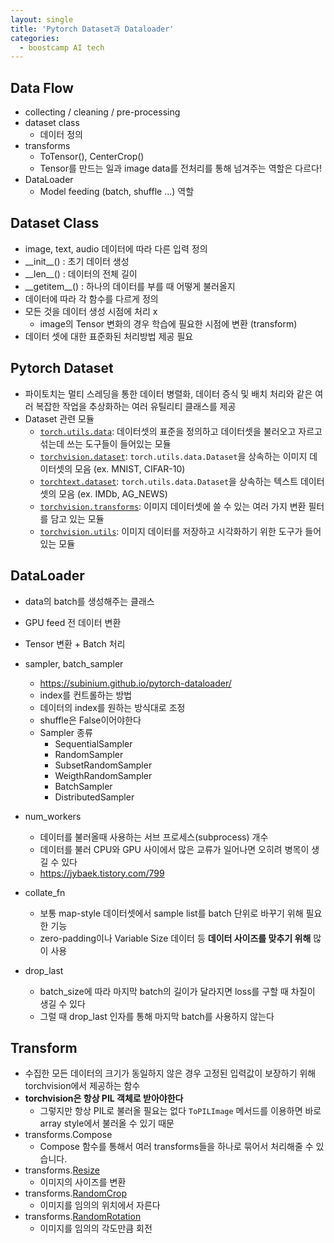 ```yaml
---
layout: single
title: 'Pytorch Dataset과 Dataloader'
categories:
  - boostcamp AI tech
---
```


## Data Flow
- collecting / cleaning / pre-processing
- dataset class  
	- 데이터 정의
- transforms
	- ToTensor(), CenterCrop()
	- Tensor를 만드는 일과 image data를 전처리를 통해 넘겨주는 역할은 다르다!
- DataLoader
	- Model feeding (batch, shuffle ...) 역할

## Dataset Class
- image, text, audio 데이터에 따라 다른 입력 정의
- __init\__() : 초기 데이터 생성
- __len\__() : 데이터의 전체 길이
- __getitem\__() : 하나의 데이터를 부를 때 어떻게 불러올지
- 데이터에 따라 각 함수를 다르게 정의
- 모든 것을 데이터 생성 시점에 처리 x
	- image의 Tensor 변화의 경우 학습에 필요한 시점에 변환 (transform)
 - 데이터 셋에 대한 표준화된 처리방법 제공 필요

## Pytorch Dataset
- 파이토치는 멀티 스레딩을 통한 데이터 병렬화, 데이터 증식 및 배치 처리와 같은 여러 복잡한 작업을 추상화하는 여러 유틸리티 클래스를 제공
- Dataset 관련 모듈
	- [`torch.utils.data`](https://pytorch.org/docs/stable/data.html): 데이터셋의 표준을 정의하고 데이터셋을 불러오고 자르고 섞는데 쓰는 도구들이 들어있는 모듈
	- [`torchvision.dataset`](https://pytorch.org/docs/stable/data.html?highlight=dataset#torch.utils.data.Dataset): `torch.utils.data.Dataset`을 상속하는 이미지 데이터셋의 모음 (ex. MNIST, CIFAR-10)
	- [`torchtext.dataset`](https://pytorch.org/text/stable/datasets.html): `torch.utils.data.Dataset`을 상속하는 텍스트 데이터셋의 모음 (ex. IMDb, AG_NEWS)
	- [`torchvision.transforms`](https://pytorch.org/vision/stable/transforms.html): 이미지 데이터셋에 쓸 수 있는 여러 가지 변환 필터를 담고 있는 모듈
	- [`torchvision.utils`](https://pytorch.org/vision/stable/utils.html): 이미지 데이터를 저장하고 시각화하기 위한 도구가 들어있는 모듈

## DataLoader
- data의 batch를 생성해주는 클래스
- GPU feed 전 데이터 변환
- Tensor 변환 + Batch 처리
- sampler, batch_sampler
	- https://subinium.github.io/pytorch-dataloader/
	- index를 컨트롤하는 방법
	- 데이터의 index를 원하는 방식대로 조정 
	- shuffle은 False이어야한다
	- Sampler 종류
		- SequentialSampler
		- RandomSampler
		- SubsetRandomSampler
		- WeigthRandomSampler
		- BatchSampler 
		- DistributedSampler

- num_workers
	- 데이터를 불러올때 사용하는 서브 프로세스(subprocess) 개수
	- 데이터를 불러 CPU와 GPU 사이에서 많은 교류가 일어나면 오히려 병목이 생길 수 있다
	- https://jybaek.tistory.com/799
- collate_fn
	- 보통 map-style 데이터셋에서 sample list를 batch 단위로 바꾸기 위해 필요한 기능
	- zero-padding이나 Variable Size 데이터 등 **데이터 사이즈를 맞추기 위해** 많이 사용 
- drop_last
	- batch_size에 따라 마지막 batch의 길이가 달라지면 loss를 구할 때 차질이 생길 수 있다
	- 그럴 때 drop_last 인자를 통해 마지막 batch를 사용하지 않는다


## Transform
- 수집한 모든 데이터의 크기가 동일하지 않은 경우 고정된 입력값이 보장하기 위해 torchvision에서 제공하는 함수
- **torchvision은 항상 PIL 객체로 받아야한다**
	- 그렇지만 항상 PIL로 불러올 필요는 없다 `ToPILImage` 메서드를 이용하면 바로 array style에서 불러올 수 있기 때문
- transforms.Compose
	- Compose 함수를 통해서 여러 transforms들을 하나로 묶어서 처리해줄 수 있습니다. 
- transforms.[Resize](https://pytorch.org/vision/stable/transforms.html#torchvision.transforms.Resize)
	- 이미지의 사이즈를 변환
- transforms.[RandomCrop](https://pytorch.org/vision/stable/transforms.html#torchvision.transforms.RandomCrop)
	- 이미지를 임의의 위치에서 자른다
- transforms.[RandomRotation](https://pytorch.org/vision/stable/transforms.html#torchvision.transforms.RandomRotation)
	- 이미지를 임의의 각도만큼 회전